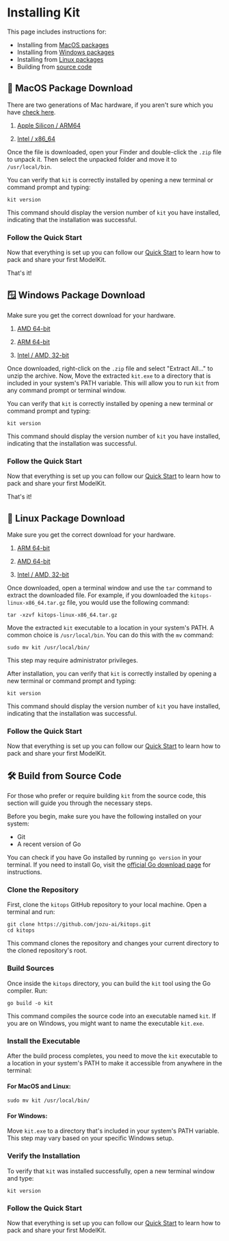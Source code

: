 <script setup>
import vGaTrack from '@theme/directives/ga'
</script>

# Installing Kit

This page includes instructions for:

* Installing from [MacOS packages](#🍎-macos-package-download)
* Installing from [Windows packages](#🪟-windows-package-download)
* Installing from [Linux packages](#🐧-linux-package-download)
* Building from [source code](#🛠️-install-from-source)

## 🍎 MacOS Package Download

There are two generations of Mac hardware, if you aren't sure which you have [check here](https://www.sweetwater.com/sweetcare/articles/intel-based-mac-or-mac-with-apple-silicon/#:~:text=Choose%20About%20This%20Mac.,a%20Mac%20with%20Apple%20silicon.&text=As%20of%20this%20writing%2C%20Apple,have%20an%20Intel%2Dbased%20Mac.).

1. <a href="https://github.com/jozu-ai/kitops/releases/download/v0.2.3/kitops-darwin-arm64.zip"
  v-ga-track="{
    category: 'link',
    label: 'MacOS (Apple Silicon)',
    location: 'docs/installation'
  }">
  Apple Silicon / ARM64
</a>

2. <a href="https://github.com/jozu-ai/kitops/releases/download/v0.2.3/kitops-darwin-x86_64.zip"
  v-ga-track="{
    category: 'link',
    label: 'MacOS (Intel)',
    location: 'docs/installation'
  }">
  Intel / x86_64
</a>

Once the file is downloaded, open your Finder and double-click the `.zip` file to unpack it. Then select the unpacked folder and move it to `/usr/local/bin`.

You can verify that `kit` is correctly installed by opening a new terminal or command prompt and typing:

```shell
kit version
```

This command should display the version number of `kit` you have installed, indicating that the installation was successful.

### Follow the Quick Start

Now that everything is set up you can follow our [Quick Start](https://kitops.ml/docs/quick-start.html) to learn how to pack and share your first ModelKit.

That's it!

## 🪟 Windows Package Download

Make sure you get the correct download for your hardware.

1. <a href="https://github.com/jozu-ai/kitops/releases/download/v0.2.3/kitops-windows-x86_64.zip"
  v-ga-track="{
    category: 'link',
    label: 'Windows (AMD64)',
    location: 'docs/installation'
  }">
  AMD 64-bit
</a>

2. <a href="https://github.com/jozu-ai/kitops/releases/download/v0.2.3/kitops-windows-arm64.zip"
  v-ga-track="{
    category: 'link',
    label: 'Windows (ARM64)',
    location: 'docs/installation'
  }">
  ARM 64-bit
</a>

3. <a href="https://github.com/jozu-ai/kitops/releases/download/v0.2.3/kitops-windows-arm64.zip"
  v-ga-track="{
    category: 'link',
    label: 'Windows (x86_32)',
    location: 'docs/installation'
  }">
  Intel / AMD, 32-bit
</a>

Once downloaded, right-click on the `.zip` file and select "Extract All..." to unzip the archive. Now, Move the extracted `kit.exe` to a directory that is included in your system's PATH variable. This will allow you to run `kit` from any command prompt or terminal window.

You can verify that `kit` is correctly installed by opening a new terminal or command prompt and typing:

```shell
kit version
```

This command should display the version number of `kit` you have installed, indicating that the installation was successful.

### Follow the Quick Start

Now that everything is set up you can follow our [Quick Start](https://kitops.ml/docs/quick-start.html) to learn how to pack and share your first ModelKit.

That's it!

## 🐧 Linux Package Download

Make sure you get the correct download for your hardware.

1. <a href="https://github.com/jozu-ai/kitops/releases/download/v0.2.3/kitops-linux-arm64.tar.gz"
  v-ga-track="{
    category: 'link',
    label: 'Linux (ARM64)',
    location: 'docs/installation'
  }">
  ARM 64-bit
</a>

2. <a href="https://github.com/jozu-ai/kitops/releases/download/v0.2.3/kitops-linux-x86_64.tar.gz"
  v-ga-track="{
    category: 'link',
    label: 'Linux (AMD64)',
    location: 'docs/installation'
  }">
  AMD 64-bit
</a>

3. <a href="https://github.com/jozu-ai/kitops/releases/download/v0.2.3/kitops-linux-i386.tar.gz"
  v-ga-track="{
    category: 'link',
    label: 'Linux (x86_32)',
    location: 'docs/installation'
  }">
  Intel / AMD, 32-bit
</a>

Once downloaded, open a terminal window and use the `tar` command to extract the downloaded file. For example, if you downloaded the `kitops-linux-x86_64.tar.gz` file, you would use the following command:

```shell
tar -xzvf kitops-linux-x86_64.tar.gz
```

Move the extracted `kit` executable to a location in your system's PATH. A common choice is `/usr/local/bin`. You can do this with the `mv` command:

```
sudo mv kit /usr/local/bin/
```

This step may require administrator privileges.

After installation, you can verify that `kit` is correctly installed by opening a new terminal or command prompt and typing:

```shell
kit version
```

This command should display the version number of `kit` you have installed, indicating that the installation was successful.

### Follow the Quick Start

Now that everything is set up you can follow our [Quick Start](https://kitops.ml/docs/quick-start.html) to learn how to pack and share your first ModelKit.

## 🛠️ Build from Source Code

For those who prefer or require building `kit` from the source code, this section will guide you through the necessary steps.

Before you begin, make sure you have the following installed on your system:

- Git
- A recent version of Go

You can check if you have Go installed by running `go version` in your terminal. If you need to install Go, visit the [official Go download page](https://golang.org/dl/) for instructions.

### Clone the Repository

First, clone the `kitops` GitHub repository to your local machine. Open a terminal and run:


```shell
git clone https://github.com/jozu-ai/kitops.git
cd kitops
```

This command clones the repository and changes your current directory to the cloned repository's root.

### Build Sources

Once inside the `kitops` directory, you can build the `kit` tool using the Go compiler. Run:

```shell
go build -o kit
```

This command compiles the source code into an executable named `kit`. If you are on Windows, you might want to name the executable `kit.exe`.

### Install the Executable

After the build process completes, you need to move the `kit` executable to a location in your system's PATH to make it accessible from anywhere in the terminal:

#### For MacOS and Linux:

```shell
sudo mv kit /usr/local/bin/
```

#### For Windows:

Move `kit.exe` to a directory that's included in your system's PATH variable. This step may vary based on your specific Windows setup.

### Verify the Installation

To verify that `kit` was installed successfully, open a new terminal window and type:

```shell
kit version
```

### Follow the Quick Start

Now that everything is set up you can follow our [Quick Start](https://kitops.ml/docs/quick-start.html) to learn how to pack and share your first ModelKit.